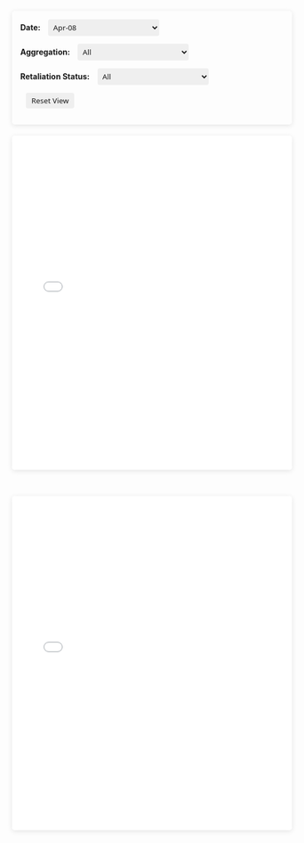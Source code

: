
<!-- FILTER UI -->
<div style="margin-bottom: 20px; padding: 15px; background-color: var(--global-card-bg-color); box-shadow: 0 2px 10px rgba(0,0,0,0.1); border-radius: 5px; border: 1px solid var(--global-divider-color);">
  <label for="date-filter" style="font-weight: bold; margin-right: 10px; color: var(--global-text-color);">Date:</label>
  <select id="date-filter" style="padding: 5px; border: 1px solid var(--global-divider-color); color: var(--global-text-color); border-radius: 4px; width: 200px; margin-right: 20px;">
        <option value="apr-08" selected="selected">Apr-08</option>
        <option value="apr-12">Apr-12</option>
  </select>
  
  <label for="aggregation-filter" style="font-weight: bold; margin-right: 10px; color: var(--global-text-color);">Aggregation:</label>
  <select id="aggregation-filter" style="padding: 5px; border: 1px solid var(--global-divider-color); color: var(--global-text-color); border-radius: 4px; width: 200px; margin-right: 20px;">
        <option value="all" selected="selected">All</option>
        <option value="rest_of_world">Rest Of World</option>
        <option value="south_asia">South Asia</option>
        <option value="middle_east_and_north_africa">Middle East And North Africa</option>
        <option value="latin_america">Latin America</option>
        <option value="oceania">Oceania</option>
        <option value="western_europe">Western Europe</option>
        <option value="sub-saharan_africa">Sub-Saharan Africa</option>
        <option value="east_asia">East Asia</option>
        <option value="north_america">North America</option>
        <option value="southeast_asia">Southeast Asia</option>
  </select>
  
  <label for="retaliation_status-filter" style="font-weight: bold; margin-right: 10px; color: var(--global-text-color);">Retaliation Status:</label>
  <select id="retaliation_status-filter" style="padding: 5px; border: 1px solid var(--global-divider-color); color: var(--global-text-color); border-radius: 4px; width: 200px; margin-right: 20px;">
        <option value="all" selected="selected">All</option>
        <option value="no_retal">No Retal</option>
        <option value="retal">Retal</option>
  </select>
  
  <button id="recenter-map" style="margin-left: 10px; padding: 5px 10px; background-color: #grey; color: var(--global-text-color); border: 1px solid var(--global-divider-color); border-radius: 4px; cursor: pointer;">Reset View</button>
</div>

<!-- Debug Display (Hidden) -->
<pre id="debug-info" style="position: absolute; top: 10px; right: 10px; background: rgba(255,255,255,0.8); padding: 5px; border-radius: 3px; font-size: 12px; z-index: 1000; max-width: 300px; max-height: 200px; overflow: auto; display: none;"></pre>

<!-- DISPLAY SECTIONS -->
<!-- Map Display -->
<div style="position: relative;">
  <div class="l-page">
    <iframe id="map-frame" src="/assets/blog/2025-04-06-us-reciprocal-tariff-measures/all_map.html" 
            frameborder="0" 
            scrolling="no" 
            height="600px" 
            width="100%" 
            style="border: 1px solid var(--global-divider-color); border-radius: 5px; background-color: var(--global-card-bg-color); box-shadow: 0 2px 10px rgba(0,0,0,0.1);"></iframe>
  </div>
</div>
<br>

<!-- Table Display -->
<div class="table-container" style="margin: 30px 0;">
  <iframe id="table-frame" src="/assets/blog/2025-04-06-us-reciprocal-tariff-measures/all_table.html" 
          frameborder="0" 
          scrolling="auto" 
          height="600px" 
          width="100%" 
          style="border: none; border-radius: 5px; background-color: var(--global-card-bg-color); box-shadow: 0 2px 10px rgba(0,0,0,0.1);"></iframe>
</div>

<!-- JavaScript -->
<script>
document.addEventListener('DOMContentLoaded', function () {
  const mapFrame = document.getElementById('map-frame');
  const tableFrame = document.getElementById('table-frame');
  const resetButton = document.getElementById('recenter-map');
  const debugInfo = document.getElementById('debug-info');
  const date_filter = document.getElementById('date-filter');
  const aggregation_filter = document.getElementById('aggregation-filter');
  const retaliation_status_filter = document.getElementById('retaliation_status-filter');

  const basePath = '/assets/blog/2025-04-06-us-reciprocal-tariff-measures/';
  const fallbackMap = '/assets/blog/2025-04-06-us-reciprocal-tariff-measures/all_map.html';
  const fallbackTable = '/assets/blog/2025-04-06-us-reciprocal-tariff-measures/all_table.html';
  const fallbackBarChart = '/assets/blog/2025-04-06-us-reciprocal-tariff-measures/all_bar_chart.html';

  function buildFilename(type) {
    // Build filename exactly matching the export pattern
    let parts = [];

    // Handle Date filter (no 'all' option)
    const date_filter_value = date_filter.value;
    parts.push(date_filter_value);

    // Handle Aggregation filter (with 'all' option)
    const aggregation_filter_value = aggregation_filter.value;
    if (aggregation_filter_value === 'all') {
      parts.push('all_aggregation');
    } else {
      parts.push(aggregation_filter_value);
    }

    // Handle Retaliation Status filter (with 'all' option)
    const retaliation_status_filter_value = retaliation_status_filter.value;
    if (retaliation_status_filter_value === 'all') {
      parts.push('all_retaliation_status');
    } else {
      parts.push(retaliation_status_filter_value);
    }

    // Join parts to create the exact filename
    const filename = parts.join('_') + '_' + type;
    
    // Handle special case for 'all' values in each filter
    let allCount = 0;
    const totalFilters = 3;
    
    // Count how many filters are set to 'all'
    parts.forEach(part => {
      if (part.startsWith('all_')) allCount++;
    });
    
    // If all filters are set to 'all', use the simple 'all' filename
    if (allCount === totalFilters) {
      return 'all_' + type;
    }
    
    // Show the generated filename in console
    console.log('Generated filename:', filename);
    
    return filename;
  }

  function tryLoadIframe(iframe, src, fallbackSrc) {
    if (!iframe) return; // Skip if iframe element doesn't exist
    
    console.log(`Attempting to load: ${src}`);
    
    // Set a timeout for fetch
    const fetchPromise = fetch(src, { method: 'HEAD' });
    const timeoutPromise = new Promise((_, reject) => 
      setTimeout(() => reject(new Error('Request timed out')), 3000)
    );
    
    Promise.race([fetchPromise, timeoutPromise])
      .then((response) => {
        if (response.ok) {
          console.log(`Successfully found file: ${src}`);
          iframe.src = src;
          
          // Show success in debug info
          if (debugInfo) debugInfo.innerHTML += `<br>✅ Loaded: ${src.split('/').pop()}`;
        } else {
          console.log(`File not found: ${src}, using fallback`);
          
          // Show error in debug info
          if (debugInfo) debugInfo.innerHTML += `<br>❌ Not found: ${src.split('/').pop()}`;
          
          // Use appropriate fallback based on file type
          iframe.src = fallbackSrc;
        }
      })
      .catch((error) => {
        console.log(`Error loading: ${src}, using fallback. Error: ${error.message}`);
        
        // Show error in debug info
        if (debugInfo) debugInfo.innerHTML += `<br>⚠️ Error: ${error.message.substring(0, 50)}`;
        
        // Use appropriate fallback based on file type
        iframe.src = fallbackSrc;
      });
  }

  function updateFrames() {
    // Clear debug info
    if (debugInfo) {
      // Keep debug info hidden by default unless manually toggled
      debugInfo.innerHTML = '<strong>Debug Info:</strong>';
    }
  
    // Generate filenames for each visualization type
    const mapFile = buildFilename('map.html');
    const tableFile = buildFilename('table.html');
    const barChartFile = buildFilename('bar_chart.html');
    
    // Build full paths
    const mapPath = basePath + mapFile;
    const tablePath = basePath + tableFile;
    const barChartPath = basePath + barChartFile;

    // Update iframes with new content if they exist
    tryLoadIframe(mapFrame, mapPath, fallbackMap);
    tryLoadIframe(tableFrame, tablePath, fallbackTable);

    // Display debug info
    if (debugInfo) {
      debugInfo.innerHTML += `<br>🔍 Looking for:<br>`;
      debugInfo.innerHTML += `🗺️ ${mapFile}<br>`;
      debugInfo.innerHTML += `📊 ${tableFile}<br>`;
    }
  }

  // Add event listeners to all filter selects
  date_filter.addEventListener('change', updateFrames);
  aggregation_filter.addEventListener('change', updateFrames);
  retaliation_status_filter.addEventListener('change', updateFrames);

  resetButton.addEventListener('click', function () {
    // Reset all filters to their first option (which might be 'all' if applicable)
    date_filter.selectedIndex = 0;
    aggregation_filter.selectedIndex = 0;
    retaliation_status_filter.selectedIndex = 0;
    updateFrames();
  });

  // Add debug toggle
  document.addEventListener('keydown', function(e) {
    // Press Ctrl+D to show/hide debug info
    if (e.ctrlKey && e.key === 'd' && debugInfo) {
      debugInfo.style.display = debugInfo.style.display === 'none' ? 'block' : 'none';
      e.preventDefault();
    }
  });

  // Initial load
  if (debugInfo) debugInfo.style.display = 'none'; // Hide debug by default
  updateFrames();
});
</script>

<style>
  /* Fallback styles */
  select, button {
    font-family: system-ui, -apple-system, BlinkMacSystemFont, 'Segoe UI', Roboto, sans-serif;
  }
  
  /* Make iframes responsive */
  @media (max-width: 768px) {
    iframe {
      height: 450px !important;
    }
    
    #debug-info {
      font-size: 10px !important;
      max-width: 200px !important;
    }
  }
</style>

<!-- Hidden note for users: Press Ctrl+D to show/hide debug info -->
